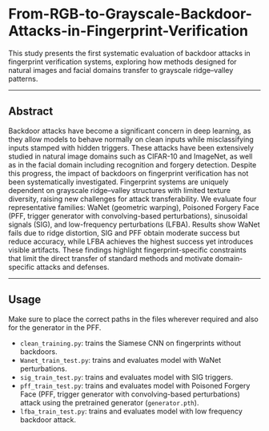 # From-RGB-to-Grayscale-Backdoor-Attacks-in-Fingerprint-Verification

This study presents the first systematic evaluation of backdoor attacks in fingerprint verification systems, exploring how methods designed for natural images and facial domains transfer to grayscale ridge–valley patterns.  

---

## Abstract  
Backdoor attacks have become a significant concern in deep learning, as they allow models to behave normally on clean inputs while misclassifying inputs stamped with hidden triggers. These attacks have been extensively studied in natural image domains such as CIFAR-10 and ImageNet, as well as in the facial domain including recognition and forgery detection. Despite this progress, the impact of backdoors on fingerprint verification has not been systematically investigated. Fingerprint systems are uniquely dependent on grayscale ridge–valley structures with limited texture diversity, raising new challenges for attack transferability. We evaluate four representative families: WaNet (geometric warping), Poisoned Forgery Face (PFF, trigger generator with convolving-based perturbations), sinusoidal signals (SIG), and low-frequency perturbations (LFBA). Results show WaNet fails due to ridge distortion, SIG and PFF obtain moderate success but reduce accuracy, while LFBA achieves the highest success yet introduces visible artifacts. These findings highlight fingerprint-specific constraints that limit the direct transfer of standard methods and motivate domain-specific attacks and defenses.  

---
## Usage
Make sure to place the correct paths in the files wherever required and also for the generator in the PFF.
- `clean_training.py`: trains the Siamese CNN on fingerprints without backdoors.
- `Wanet_train_test.py`: trains and evaluates model with WaNet perturbations.
- `sig_train_test.py`: trains and evaluates model with SIG triggers.
- `pff_train_test.py`: trains and evaluates model with Poisoned Forgery Face (PFF, trigger generator with convolving-based perturbations) attack using the pretrained generator (`generator.pth`).
- `lfba_train_test.py`: trains and evaluates model with low frequency backdoor attack.
  

